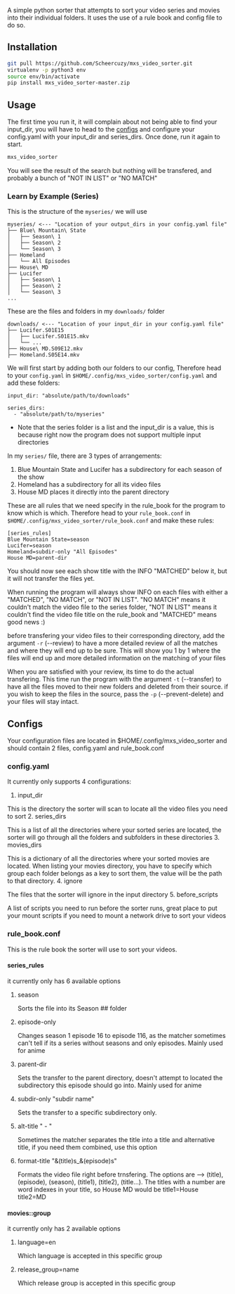 A simple python sorter that attempts to sort your video series and movies into their individual folders. It uses the use of a rule book and config file to do so.

## Installation

```bash
git pull https://github.com/Scheercuzy/mxs_video_sorter.git
virtualenv -p python3 env
source env/bin/activate
pip install mxs_video_sorter-master.zip
```

## Usage

The first time you run it, it will complain about not being able to find your input_dir, you will have to head to the [configs](#configs) and configure your config.yaml with your input_dir and series_dirs.
Once done, run it again to start.
```bash
mxs_video_sorter
```
You will see the result of the search but nothing will be transfered, and probably a bunch of "NOT IN LIST" or "NO MATCH"

### Learn by Example (Series)
This is the structure of the `myseries/` we will use
```
myseries/ <--- "Location of your output_dirs in your config.yaml file"
├── Blue\ Mountain\ State
│   ├── Season\ 1
│   ├── Season\ 2
│   └── Season\ 3
├── Homeland
│   └── All Episodes
├── House\ MD
├── Lucifer
│   ├── Season\ 1
│   ├── Season\ 2
│   └── Season\ 3
...
```
These are the files and folders in my `downloads/` folder
```
downloads/ <--- "Location of your input_dir in your config.yaml file"
├── Lucifer.S01E15
│   ├── Lucifer.S01E15.mkv
│   └── ...
├── House\ MD.S09E12.mkv
├── Homeland.S05E14.mkv
```
We will first start by adding both our folders to our config, Therefore head to your `config.yaml` in `$HOME/.config/mxs_video_sorter/config.yaml` and add these folders:
```
input_dir: "absolute/path/to/downloads"

series_dirs:
  - "absolute/path/to/myseries"
```
- Note that the series folder is a list and the input_dir is a value, this is because right now the program does not support multiple input directories

In my `series/` file, there are 3 types of arrangements:
1. Blue Mountain State and Lucifer has a subdirectory for each season of the show
2. Homeland has a subdirectory for all its video files
3. House MD places it directly into the parent directory

These are all rules that we need specify in the rule_book for the program to know which is which. Therefore head to your `rule_book.conf` in `$HOME/.config/mxs_video_sorter/rule_book.conf` and make these rules:
```
[series_rules]
Blue Mountain State=season
Lucifer=season
Homeland=subdir-only "All Episodes"
House MD=parent-dir
```
You should now see each show title with the INFO "MATCHED" below it, but it will not transfer the files yet.

When running the program will always show INFO on each files with either a "MATCHED", "NO MATCH", or "NOT IN LIST". "NO MATCH" means it couldn't match the video file to the series folder, "NOT IN LIST" means it couldn't find the video file title on the rule_book and "MATCHED" means good news :)

before transfering your video files to their corresponding directory, add the argument `-r` (--review) to have a more detailed review of all the matches and where they will end up to be sure. This will show you 1 by 1 where the files will end up and more detailed information on the matching of your files

When you are satisfied with your review, its time to do the actual transfering. This time run the program with the argument `-t` (--transfer) to have all the files moved to their new folders and deleted from their source. if you wish to keep the files in the source, pass the `-p` (--prevent-delete) and your files will stay intact.

## Configs

Your configuration files are located in $HOME/.config/mxs_video_sorter and should contain 2 files, config.yaml and rule_book.conf

### config.yaml
It currently only supports 4 configurations:
1. input_dir

  This is the directory the sorter will scan to locate all the video files you need to sort
2. series_dirs

   This is a list of all the directories where your sorted series are located, the sorter will go through all the folders and subfolders in these directories
3. movies_dirs

   This is a dictionary of all the directories where your sorted movies are located. When listing your movies directory, you have to specify which group each folder belongs as a key to sort them, the value will be the path to that directory.
4. ignore

   The files that the sorter will ignore in the input directory
5. before_scripts

   A list of scripts you need to run before the sorter runs, great place to put your mount scripts if you need to mount a network drive to sort your videos

### rule_book.conf
This is the rule book the sorter will use to sort your videos.

#### series_rules
it currently only has 6 available options

1. season

   Sorts the file into its Season ## folder

2. episode-only

   Changes season 1 episode 16 to episode 116, as the matcher sometimes can't tell if its a series without seasons and only episodes. Mainly used for anime

3. parent-dir

   Sets the transfer to the parent directory, doesn't attempt to located the subdirectory this episode should go into. Mainly used for anime

4. subdir-only "subdir name"

   Sets the transfer to a specific subdirectory only.

5. alt-title " - "

   Sometimes the matcher separates the title into a title and alternative title, if you need them combined, use this option

6. format-title "&(title)s_&(episode)s"

   Formats the video file right before trnsfering. The options are --> (title), (episode), (season), (title1), (title2), (title...). The titles with a number are word indexes in your title, so House MD would be title1=House title2=MD

#### movies::group
it currently only has 2 available options

1. language=en

   Which language is accepted in this specific group

2. release_group=name

   Which release group is accepted in this specific group
